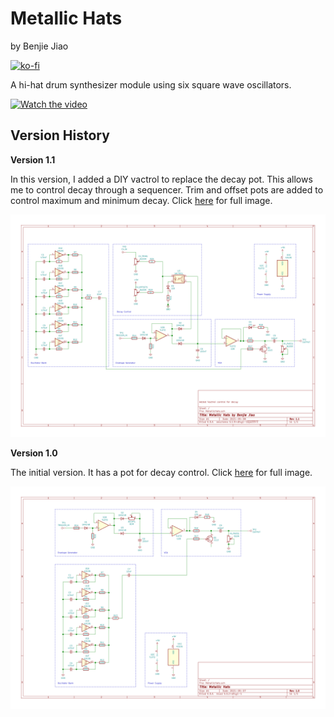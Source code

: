 # Metallic Hats
by Benjie Jiao

[![ko-fi](https://ko-fi.com/img/githubbutton_sm.svg)](https://ko-fi.com/C0C24WFYS)

A hi-hat drum synthesizer module using six square wave oscillators.

[![Watch the video](https://img.youtube.com/vi/rHkbGHH1B5w/maxresdefault.jpg)](https://www.youtube.com/watch?v=rHkbGHH1B5w)

## Version History

**Version 1.1**

In this version, I added a DIY vactrol to replace the decay pot. This allows me to control decay through a sequencer. Trim and offset pots are added to control maximum and minimum decay. Click [here](https://raw.githubusercontent.com/benjiao/MetallicHats/master/Exports/MetallicHats%20v1.1.svg) for full image.

<img src="./Exports/MetallicHats v1.1.svg">


**Version 1.0**

The initial version. It has a pot for decay control. Click [here](https://raw.githubusercontent.com/benjiao/MetallicHats/master/Exports/MetallicHats%20v1.0.svg) for full image.

<img src="./Exports/MetallicHats v1.0.svg">


